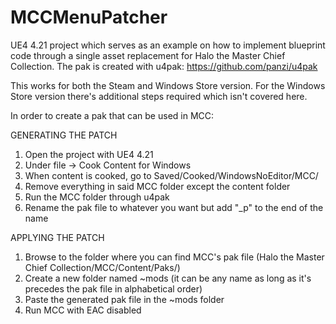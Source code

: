# MCCMenuPatcher


UE4 4.21 project which serves as an example on how to implement blueprint code through a single asset replacement for Halo the Master Chief Collection.
The pak is created with u4pak: https://github.com/panzi/u4pak

This works for both the Steam and Windows Store version. For the Windows Store version there's additional steps required which isn't covered here.

In order to create a pak that can be used in MCC:

GENERATING THE PATCH
1. Open the project with UE4 4.21
2. Under file -> Cook Content for Windows
3. When content is cooked, go to Saved/Cooked/WindowsNoEditor/MCC/
4. Remove everything in said MCC folder except the content folder
5. Run the MCC folder through u4pak
6. Rename the pak file to whatever you want but add "_p" to the end of the name

APPLYING THE PATCH
1. Browse to the folder where you can find MCC's pak file (Halo the Master Chief Collection/MCC/Content/Paks/)
2. Create a new folder named ~mods (it can be any name as long as it's precedes the pak file in alphabetical order)
3. Paste the generated pak file in the ~mods folder
4. Run MCC with EAC disabled
